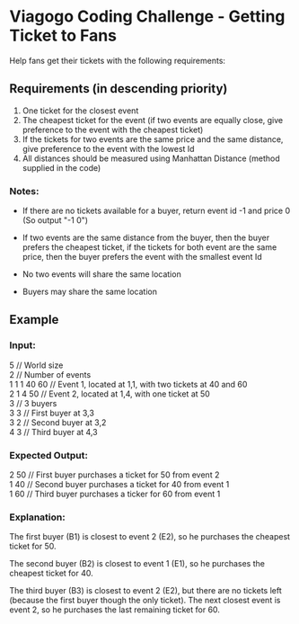# Viagogo Coding Challenge - Getting Ticket to Fans

Help fans get their tickets with the following requirements:

## Requirements (in descending priority)

1. One ticket for the closest event
2. The cheapest ticket for the event (if two events are equally close, give preference to the event with the cheapest ticket)
3. If the tickets for two events are the same price and the same distance, give preference to the event with the lowest Id
4. All distances should be measured using Manhattan Distance (method supplied in the code)

### Notes:

* If there are no tickets available for a buyer, return event id -1 and price 0 (So output "-1 0")

* If two events are the same distance from the buyer, then the buyer prefers the cheapest ticket, if the tickets for both event are the same price, then the buyer prefers the event with the smallest event Id

* No two events will share the same location

* Buyers may share the same location

## Example

### Input:

5             // World size<br/>
2             // Number of events<br/>
1 1 1 40 60   // Event 1, located at 1,1, with two tickets at 40 and 60<br/>
2 1 4 50      // Event 2, located at 1,4, with one ticket at 50<br/>
3             // 3 buyers<br/>
3 3           // First buyer at 3,3<br/>
3 2           // Second buyer at 3,2<br/>
4 3           // Third buyer at 4,3

### Expected Output:

2 50     // First buyer purchases a ticket for 50 from event 2<br/>
1 40     // Second buyer purchases a ticket for 40 from event 1<br/>
1 60     // Third buyer purchases a ticker for 60 from event 1

### Explanation:

The first buyer (B1) is closest to event 2 (E2), so he purchases the cheapest ticket for 50.

The second buyer (B2) is closest to event 1 (E1), so he purchases the cheapest ticket for 40.

The third buyer (B3) is closest to event 2 (E2), but there are no tickets left (because the first buyer though the only ticket). The next closest event is event 2, so he purchases the last remaining ticket for 60.